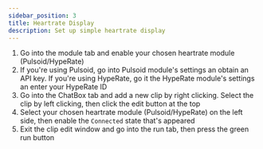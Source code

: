 ```yaml
---
sidebar_position: 3
title: Heartrate Display
description: Set up simple heartrate display
---
```


1. Go into the module tab and enable your chosen heartrate module (Pulsoid/HypeRate)
2. If you're using Pulsoid, go into Pulsoid module's settings an obtain an API key. If you're using HypeRate, go it the HypeRate module's settings an enter your HypeRate ID
2. Go into the ChatBox tab and add a new clip by right clicking. Select the clip by left clicking, then click the edit button at the top
3. Select your chosen heartrate module (Pulsoid/HypeRate) on the left side, then enable the `Connected` state that's appeared
4. Exit the clip edit window and go into the run tab, then press the green run button